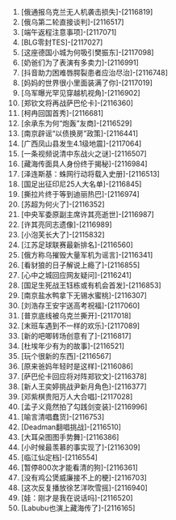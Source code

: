 
1. [俄通报乌克兰无人机袭击损失]-[2116819]
1. [俄乌第二轮直接谈判]-[2116517]
1. [端午返程注意事项]-[2117071]
1. [BLG零封TES]-[2117027]
1. [这座德国小城为何吸引樊振东]-[2117098]
1. [奶爸们为了表演有多卖力]-[2116991]
1. [抖音助力困难唇腭裂患者应治尽治]-[2116748]
1. [妈妈的世界很小里面装满了你]-[2117019]
1. [乌军曝光罕见穿越机视角]-[2116902]
1. [郑钦文将再战萨巴伦卡]-[2116360]
1. [柯冉回国首秀]-[2116681]
1. [余承东为何“炮轰”友商]-[2116529]
1. [南京辟谣“以债换房”政策]-[2116441]
1. [广西凤山县发生4.1级地震]-[2117064]
1. [一条视频说清中东战火之谜]-[2116507]
1. [藏海传面具人身份终于揭秘]-[2116984]
1. [泽连斯基：蛛网行动将载入史册]-[2116513]
1. [国足出征印尼25人大名单]-[2116845]
1. [撕拉片终于等到迪丽热巴]-[2116974]
1. [苏超为何火了]-[2116352]
1. [中央军委原副主席许其亮逝世]-[2116987]
1. [许其亮同志遗像]-[2116989]
1. [小泡芙长大了]-[2115832]
1. [江苏足球联赛最新排名]-[2116560]
1. [俄方称乌摧毁大量军机为谣言]-[2116341]
1. [看豺狼的日子解说上瘾了]-[2116855]
1. [心中之城回应网友疑问]-[2116241]
1. [国足生死战王钰栋或有机会首发]-[2116853]
1. [南京盐水鸭拿下无锡水蜜桃]-[2116307]
1. [刘浩存王安宇送高考祝福]-[2117060]
1. [普京底线被乌克兰撕开]-[2117018]
1. [末班车遇到不一样的欢乐]-[2117089]
1. [新的吧唧转场创意有了]-[2116817]
1. [杜埃年少有为的故事]-[2116521]
1. [玩个很新的东西]-[2116567]
1. [原来爸妈年轻时是这样]-[2116086]
1. [萨巴伦卡回应将对阵郑钦文]-[2116378]
1. [新人王奕婷挑战尹新月角色]-[2116377]
1. [邓紫棋贵阳万人大合唱]-[2117028]
1. [孟子义竟然拍了勾践剑变装]-[2116996]
1. [喻言清唱蠢货]-[2116753]
1. [Deadman翻唱挑战]-[2116510]
1. [大耳朵图图手势舞]-[2116386]
1. [小时候最羡慕的事实现了]-[2116309]
1. [临江仙定档]-[2116554]
1. [暂停800次才能看清的狗]-[2116361]
1. [没有鸡公煲威廉接不上的梗]-[2116703]
1. [这次反复播放徐艺洋吹雪摇]-[2116940]
1. [娃：刚才是我在说话吗]-[2116520]
1. [Labubu也演上藏海传了]-[2116165]